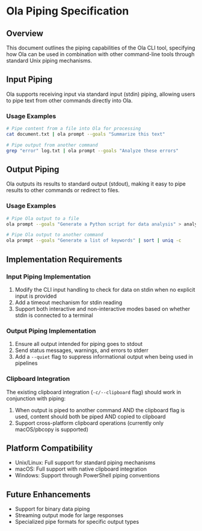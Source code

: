 # Ola Piping Specification

## Overview

This document outlines the piping capabilities of the Ola CLI tool, specifying how Ola can be used in combination with other command-line tools through standard Unix piping mechanisms.

## Input Piping

Ola supports receiving input via standard input (stdin) piping, allowing users to pipe text from other commands directly into Ola.

### Usage Examples

```bash
# Pipe content from a file into Ola for processing
cat document.txt | ola prompt --goals "Summarize this text"

# Pipe output from another command
grep "error" log.txt | ola prompt --goals "Analyze these errors"
```

## Output Piping

Ola outputs its results to standard output (stdout), making it easy to pipe results to other commands or redirect to files.

### Usage Examples

```bash
# Pipe Ola output to a file
ola prompt --goals "Generate a Python script for data analysis" > analysis.py

# Pipe Ola output to another command
ola prompt --goals "Generate a list of keywords" | sort | uniq -c
```

## Implementation Requirements

### Input Piping Implementation

1. Modify the CLI input handling to check for data on stdin when no explicit input is provided
2. Add a timeout mechanism for stdin reading
3. Support both interactive and non-interactive modes based on whether stdin is connected to a terminal

### Output Piping Implementation

1. Ensure all output intended for piping goes to stdout
2. Send status messages, warnings, and errors to stderr
3. Add a `--quiet` flag to suppress informational output when being used in pipelines

### Clipboard Integration

The existing clipboard integration (`-c/--clipboard` flag) should work in conjunction with piping:

1. When output is piped to another command AND the clipboard flag is used, content should both be piped AND copied to clipboard
2. Support cross-platform clipboard operations (currently only macOS/pbcopy is supported)

## Platform Compatibility

- Unix/Linux: Full support for standard piping mechanisms
- macOS: Full support with native clipboard integration
- Windows: Support through PowerShell piping conventions

## Future Enhancements

- Support for binary data piping
- Streaming output mode for large responses
- Specialized pipe formats for specific output types